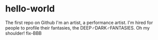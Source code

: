 # hello-world
The first repo on Github
I'm an artist, a performance artist.
I'm hired for people to profile their fantasies, the DEEP♂DARK♂FANTASIES.
Oh my shoulder!
fix-BBB
